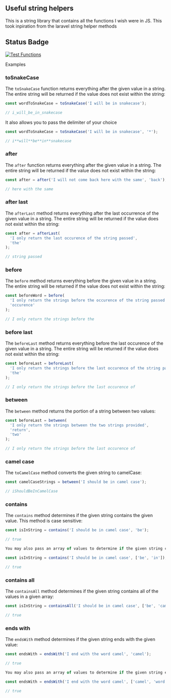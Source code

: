 ## Useful string helpers

This is a string library that contains all the functions I wish were in JS. This took inpiration from the laravel string helper methods

## Status Badge

[![Test Functions](https://github.com/igbominadeveloper/string-helpers/actions/workflows/deploy.yml/badge.svg)](https://github.com/igbominadeveloper/string-helpers/actions/workflows/deploy.yml)

Examples

### toSnakeCase

The `toSnakeCase` function returns everything after the given value in a string. The entire string will be returned if the value does not exist within the string:

```javascript
const wordToSnakeCase = toSnakeCase('I will be in snakecase');

// i_will_be_in_snakecase
```

It also allows you to pass the delimiter of your choice

```javascript
const wordToSnakeCase = toSnakeCase('I will be in snakecase', '*');

// i**will**be**in**snakecase
```

### after

The `after` function returns everything after the given value in a string. The entire string will be returned if the value does not exist within the string:

```javascript
const after = after('I will not come back here with the same', 'back');

// here with the same
```

### after last

The `afterLast` method returns everything after the last occurrence of the given value in a string. The entire string will be returned if the value does not exist within the string:

```javascript
const after = afterLast(
  'I only return the last occurence of the string passed',
  'the'
);

// string passed
```

### before

The `before` method returns everything before the given value in a string. The entire string will be returned if the value does not exist within the string:

```javascript
const beforeWord = before(
  'I only return the strings before the occurence of the string passed',
  'occurence'
);

// I only return the strings before the
```

### before last

The `beforeLast` method returns everything before the last occurence of the given value in a string. The entire string will be returned if the value does not exist within the string:

```javascript
const beforeLast = beforeLast(
  'I only return the strings before the last occurence of the string passed',
  'the'
);

// I only return the strings before the last occurence of
```

### between

The `between` method returns the portion of a string between two values:

```javascript
const beforeLast = between(
  'I only return the strings between the two strings provided',
  'return',
  'two'
);

// I only return the strings before the last occurence of
```

### camel case

The `toCamelCase` method converts the given string to camelCase:

```javascript
const camelCaseStrings = between('I should be in camel case');

// iShouldBeInCamelCase
```

### contains

The `contains` method determines if the given string contains the given value. This method is case sensitive:

```javascript
const isInString = contains('I should be in camel case', 'be');

// true

You may also pass an array of values to determine if the given string contains any of the values in the array:

const isInString = contains('I should be in camel case', ['be', 'in']);

// true
```

### contains all

The `containsAll` method determines if the given string contains all of the values in a given array:

```javascript
const isInString = containsAll('I should be in camel case', ['be', 'camel']);

// true
```

### ends with

The `endsWith` method determines if the given string ends with the given value:

```javascript
const endsWith = endsWith('I end with the word camel', 'camel');

// true

You may also pass an array of values to determine if the given string ends with any of the values in the array:

const endsWith = endsWith('I end with the word camel', ['camel', 'word']);

// true
```
